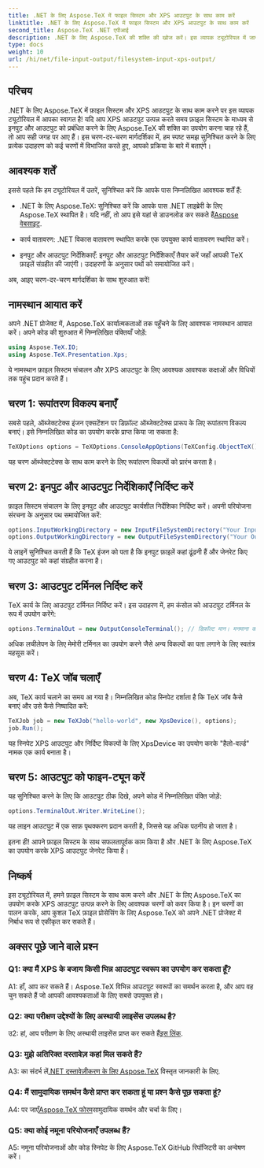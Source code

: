 ```yaml
---
title: .NET के लिए Aspose.TeX में फाइल सिस्टम और XPS आउटपुट के साथ काम करें
linktitle: .NET के लिए Aspose.TeX में फाइल सिस्टम और XPS आउटपुट के साथ काम करें
second_title: Aspose.TeX .NET एपीआई
description: .NET के लिए Aspose.TeX की शक्ति की खोज करें। इस व्यापक ट्यूटोरियल में जानें कि फाइल सिस्टम को सहजता से कैसे संभालें और एक्सपीएस आउटपुट कैसे उत्पन्न करें।
type: docs
weight: 10
url: /hi/net/file-input-output/filesystem-input-xps-output/
---
```

## परिचय

.NET के लिए Aspose.TeX में फ़ाइल सिस्टम और XPS आउटपुट के साथ काम करने पर इस व्यापक ट्यूटोरियल में आपका स्वागत है! यदि आप XPS आउटपुट उत्पन्न करते समय फ़ाइल सिस्टम के माध्यम से इनपुट और आउटपुट को प्रबंधित करने के लिए Aspose.TeX की शक्ति का उपयोग करना चाह रहे हैं, तो आप सही जगह पर आए हैं। इस चरण-दर-चरण मार्गदर्शिका में, हम स्पष्ट समझ सुनिश्चित करने के लिए प्रत्येक उदाहरण को कई चरणों में विभाजित करते हुए, आपको प्रक्रिया के बारे में बताएंगे।

## आवश्यक शर्तें

इससे पहले कि हम ट्यूटोरियल में उतरें, सुनिश्चित करें कि आपके पास निम्नलिखित आवश्यक शर्तें हैं:

-  .NET के लिए Aspose.TeX: सुनिश्चित करें कि आपके पास .NET लाइब्रेरी के लिए Aspose.TeX स्थापित है। यदि नहीं, तो आप इसे यहां से डाउनलोड कर सकते हैं[Aspose वेबसाइट](https://releases.aspose.com/tex/net/).

- कार्य वातावरण: .NET विकास वातावरण स्थापित करके एक उपयुक्त कार्य वातावरण स्थापित करें।

- इनपुट और आउटपुट निर्देशिकाएँ: इनपुट और आउटपुट निर्देशिकाएँ तैयार करें जहाँ आपकी TeX फ़ाइलें संग्रहीत की जाएंगी। उदाहरणों के अनुसार पथों को समायोजित करें।

अब, आइए चरण-दर-चरण मार्गदर्शिका के साथ शुरुआत करें!

## नामस्थान आयात करें

अपने .NET प्रोजेक्ट में, Aspose.TeX कार्यात्मकताओं तक पहुँचने के लिए आवश्यक नामस्थान आयात करें। अपने कोड की शुरुआत में निम्नलिखित पंक्तियाँ जोड़ें:

```csharp
using Aspose.TeX.IO;
using Aspose.TeX.Presentation.Xps;
```

ये नामस्थान फ़ाइल सिस्टम संचालन और XPS आउटपुट के लिए आवश्यक आवश्यक कक्षाओं और विधियों तक पहुंच प्रदान करते हैं।

## चरण 1: रूपांतरण विकल्प बनाएँ

सबसे पहले, ऑब्जेक्टटेक्स इंजन एक्सटेंशन पर डिफ़ॉल्ट ऑब्जेक्टटेक्स प्रारूप के लिए रूपांतरण विकल्प बनाएं। इसे निम्नलिखित कोड का उपयोग करके प्राप्त किया जा सकता है:

```csharp
TeXOptions options = TeXOptions.ConsoleAppOptions(TeXConfig.ObjectTeX());
```

यह चरण ऑब्जेक्टटेक्स के साथ काम करने के लिए रूपांतरण विकल्पों को प्रारंभ करता है।

## चरण 2: इनपुट और आउटपुट निर्देशिकाएँ निर्दिष्ट करें

फ़ाइल सिस्टम संचालन के लिए इनपुट और आउटपुट कार्यशील निर्देशिका निर्दिष्ट करें। अपनी परियोजना संरचना के अनुसार पथ समायोजित करें:

```csharp
options.InputWorkingDirectory = new InputFileSystemDirectory("Your Input Directory");
options.OutputWorkingDirectory = new OutputFileSystemDirectory("Your Output Directory");
```

ये लाइनें सुनिश्चित करती हैं कि TeX इंजन को पता है कि इनपुट फ़ाइलें कहां ढूंढनी हैं और जेनरेट किए गए आउटपुट को कहां संग्रहीत करना है।

## चरण 3: आउटपुट टर्मिनल निर्दिष्ट करें

TeX कार्य के लिए आउटपुट टर्मिनल निर्दिष्ट करें। इस उदाहरण में, हम कंसोल को आउटपुट टर्मिनल के रूप में उपयोग करेंगे:

```csharp
options.TerminalOut = new OutputConsoleTerminal(); // डिफ़ॉल्ट मान। मनमाना कार्यभार.
```

अधिक लचीलेपन के लिए मेमोरी टर्मिनल का उपयोग करने जैसे अन्य विकल्पों का पता लगाने के लिए स्वतंत्र महसूस करें।

## चरण 4: TeX जॉब चलाएँ

अब, TeX कार्य चलाने का समय आ गया है। निम्नलिखित कोड स्निपेट दर्शाता है कि TeX जॉब कैसे बनाएं और उसे कैसे निष्पादित करें:

```csharp
TeXJob job = new TeXJob("hello-world", new XpsDevice(), options);
job.Run();
```

यह स्निपेट XPS आउटपुट और निर्दिष्ट विकल्पों के लिए XpsDevice का उपयोग करके "हैलो-वर्ल्ड" नामक एक कार्य बनाता है।

## चरण 5: आउटपुट को फाइन-ट्यून करें

यह सुनिश्चित करने के लिए कि आउटपुट ठीक दिखे, अपने कोड में निम्नलिखित पंक्ति जोड़ें:

```csharp
options.TerminalOut.Writer.WriteLine();
```

यह लाइन आउटपुट में एक साफ़ पृथक्करण प्रदान करती है, जिससे यह अधिक पठनीय हो जाता है।

इतना ही! आपने फ़ाइल सिस्टम के साथ सफलतापूर्वक काम किया है और .NET के लिए Aspose.TeX का उपयोग करके XPS आउटपुट जेनरेट किया है।

## निष्कर्ष

इस ट्यूटोरियल में, हमने फ़ाइल सिस्टम के साथ काम करने और .NET के लिए Aspose.TeX का उपयोग करके XPS आउटपुट उत्पन्न करने के लिए आवश्यक चरणों को कवर किया है। इन चरणों का पालन करके, आप कुशल TeX फ़ाइल प्रोसेसिंग के लिए Aspose.TeX को अपने .NET प्रोजेक्ट में निर्बाध रूप से एकीकृत कर सकते हैं।

## अक्सर पूछे जाने वाले प्रश्न

### Q1: क्या मैं XPS के बजाय किसी भिन्न आउटपुट स्वरूप का उपयोग कर सकता हूँ?

A1: हाँ, आप कर सकते हैं। Aspose.TeX विभिन्न आउटपुट स्वरूपों का समर्थन करता है, और आप वह चुन सकते हैं जो आपकी आवश्यकताओं के लिए सबसे उपयुक्त हो।

### Q2: क्या परीक्षण उद्देश्यों के लिए अस्थायी लाइसेंस उपलब्ध है?

 उ2: हां, आप परीक्षण के लिए अस्थायी लाइसेंस प्राप्त कर सकते हैं[इस लिंक](https://purchase.aspose.com/temporary-license/).

### Q3: मुझे अतिरिक्त दस्तावेज़ कहां मिल सकते हैं?

 A3: का संदर्भ लें[.NET दस्तावेज़ीकरण के लिए Aspose.TeX](https://reference.aspose.com/tex/net/) विस्तृत जानकारी के लिए.

### Q4: मैं सामुदायिक समर्थन कैसे प्राप्त कर सकता हूं या प्रश्न कैसे पूछ सकता हूं?

 A4: पर जाएँ[Aspose.TeX फोरम](https://forum.aspose.com/c/tex/47)सामुदायिक समर्थन और चर्चा के लिए।

### Q5: क्या कोई नमूना परियोजनाएँ उपलब्ध हैं?

A5: नमूना परियोजनाओं और कोड स्निपेट के लिए Aspose.TeX GitHub रिपॉजिटरी का अन्वेषण करें।